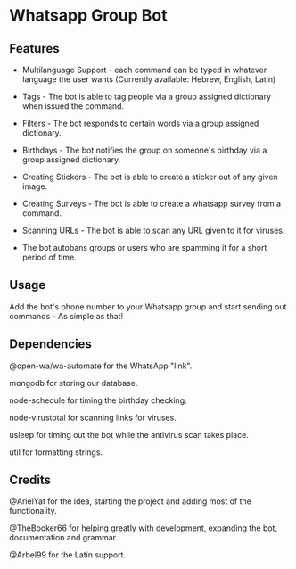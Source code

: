 # Whatsapp Group Bot

## Features
- Multilanguage Support - each command can be typed in whatever language the user wants (Currently available: Hebrew, English, Latin)
- Tags - The bot is able to tag people via a group assigned dictionary when issued the command.

- Filters - The bot responds to certain words via a group assigned dictionary.

- Birthdays - The bot notifies the group on someone's birthday via a group assigned dictionary.

- Creating Stickers - The bot is able to create a sticker out of any given image.

- Creating Surveys - The bot is able to create a whatsapp survey from a command.

- Scanning URLs - The bot is able to scan any URL given to it for viruses.

- The bot autobans groups or users who are spamming it for a short period of time.

## Usage
Add the bot's phone number to your Whatsapp group and start sending out commands - As simple as that!

## Dependencies
@open-wa/wa-automate for the WhatsApp "link". 

mongodb for storing our database.

node-schedule for timing the birthday checking. 

node-virustotal for scanning links for viruses. 

usleep for timing out the bot while the antivirus scan takes place.

util for formatting strings.

## Credits
@ArielYat for the idea, starting the project and adding most of the functionality.

@TheBooker66 for helping greatly with development, expanding the bot, documentation and grammar.

@Arbel99 for the Latin support.
